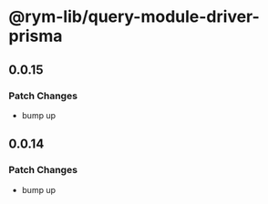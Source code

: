 # @rym-lib/query-module-driver-prisma

## 0.0.15

### Patch Changes

- bump up

## 0.0.14

### Patch Changes

- bump up
